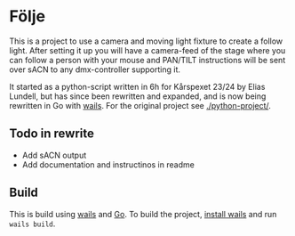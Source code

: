 # Följe

This is a project to use a camera and moving light fixture to create a follow light. After setting it up you will have a camera-feed of the stage where you can follow a person with your mouse and PAN/TILT instructions will be sent over sACN to any dmx-controller supporting it.

It started as a python-script written in 6h for Kårspexet 23/24 by Elias Lundell, but has since been rewritten and expanded, and is now being rewritten in Go with [wails](https://github.com/wailsapp/wails). For the original project see [./python-project/](https://github.com/LogFlames/folje/tree/main/python-project).

## Todo in rewrite

- Add sACN output
- Add documentation and instructinos in readme

## Build

This is build using [wails](https://wails.io/) and [Go](https://go.dev/). To build the project, [install wails](https://wails.io/docs/gettingstarted/installation) and run `wails build`.
